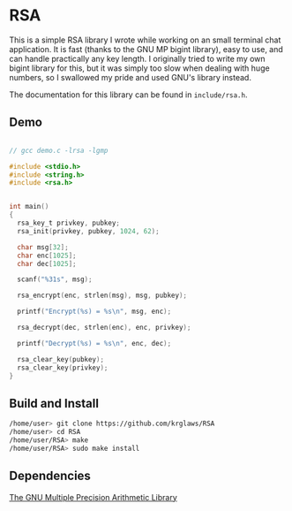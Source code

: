 # RSA
This is a simple RSA library I wrote while working on an small terminal chat application. It is fast (thanks to the GNU MP bigint library), easy to use, and can handle practically any key length. I originally tried to write my own bigint library for this, but it was simply too slow when dealing with huge numbers, so I swallowed my pride and used GNU's library instead.

The documentation for this library can be found in `include/rsa.h`.

## Demo
```c

// gcc demo.c -lrsa -lgmp

#include <stdio.h>
#include <string.h>
#include <rsa.h>


int main()
{
  rsa_key_t privkey, pubkey;
  rsa_init(privkey, pubkey, 1024, 62);

  char msg[32];
  char enc[1025];
  char dec[1025];

  scanf("%31s", msg);

  rsa_encrypt(enc, strlen(msg), msg, pubkey);

  printf("Encrypt(%s) = %s\n", msg, enc);

  rsa_decrypt(dec, strlen(enc), enc, privkey);

  printf("Decrypt(%s) = %s\n", enc, dec);

  rsa_clear_key(pubkey);
  rsa_clear_key(privkey);
}
```

## Build and Install
```sh
/home/user> git clone https://github.com/krglaws/RSA
/home/user> cd RSA
/home/user/RSA> make
/home/user/RSA> sudo make install
```

## Dependencies
[The GNU Multiple Precision Arithmetic Library](https://gmplib.org/)

